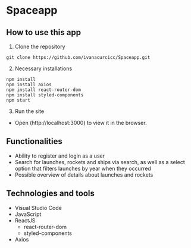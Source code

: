 # Spaceapp
## How to use this app
1. Clone the repository
```
git clone https://github.com/ivanacurcicc/Spaceapp.git
```

2. Necessary installations
```
npm install
npm install axios
npm install react-router-dom
npm install styled-components
npm start
```
3. Run the site
- Open (http://localhost:3000) to view it in the browser.

## Functionalities
- Ability to register and login as a user
- Search for launches, rockets and ships via search, as well as a select option that filters launches by year when they occurred
- Possible overview of details about launches and rockets

## Technologies and tools
- Visual Studio Code
- JavaScript
- ReactJS
    - react-router-dom
    - styled-components
- Axios